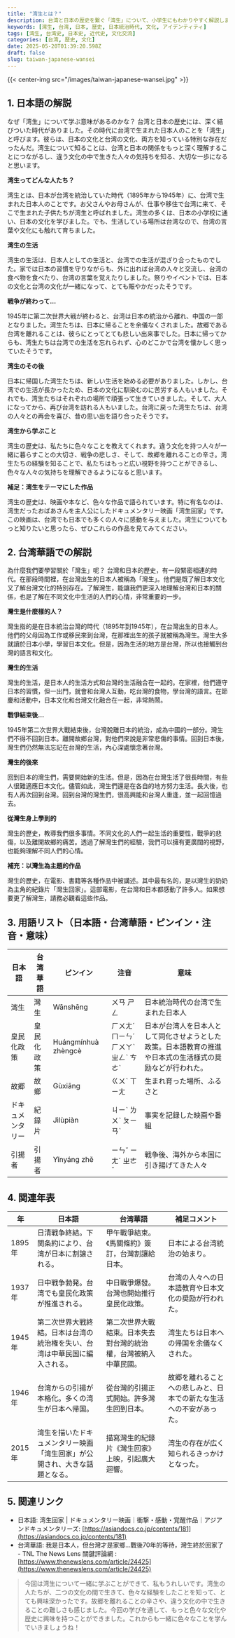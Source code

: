 ```yaml
---
title: "湾生とは？"
description: 台湾と日本の歴史を繋ぐ「湾生」について、小学生にもわかりやすく解説します。彼らの生きた時代と文化を学びましょう。
keywords: [湾生, 台湾, 日本, 歴史, 日本統治時代, 文化, アイデンティティ]
tags: [湾生, 台湾史, 日本史, 近代史, 文化交流]
categories: [台湾, 歴史, 文化]
date: 2025-05-20T01:39:20.598Z
draft: false
slug: taiwan-japanese-wansei
---
```


{{< center-img src="/images/taiwan-japanese-wansei.jpg" >}}

## 1. 日本語の解説

なぜ「湾生」について学ぶ意味があるのかな？ 台湾と日本の歴史には、深く結びついた時代がありました。その時代に台湾で生まれた日本人のことを「湾生」と呼びます。彼らは、日本の文化と台湾の文化、両方を知っている特別な存在だったんだ。湾生について知ることは、台湾と日本の関係をもっと深く理解することにつながるし、違う文化の中で生きた人々の気持ちを知る、大切な一歩になると思います。

**湾生ってどんな人たち？**

湾生とは、日本が台湾を統治していた時代（1895年から1945年）に、台湾で生まれた日本人のことです。お父さんやお母さんが、仕事や移住で台湾に来て、そこで生まれた子供たちが湾生と呼ばれました。湾生の多くは、日本の小学校に通い、日本の文化を学びました。でも、生活している場所は台湾なので、台湾の言葉や文化にも触れて育ちました。

**湾生の生活**

湾生の生活は、日本人としての生活と、台湾での生活が混ざり合ったものでした。家では日本の習慣を守りながらも、外に出れば台湾の人々と交流し、台湾の食べ物を食べたり、台湾の言葉を覚えたりしました。祭りやイベントでは、日本の文化と台湾の文化が一緒になって、とても賑やかだったそうです。

**戦争が終わって…**

1945年に第二次世界大戦が終わると、台湾は日本の統治から離れ、中国の一部となりました。湾生たちは、日本に帰ることを余儀なくされました。故郷である台湾を離れることは、彼らにとってとても悲しい出来事でした。日本に帰ってからも、湾生たちは台湾での生活を忘れられず、心のどこかで台湾を懐かしく思っていたそうです。

**湾生のその後**

日本に帰国した湾生たちは、新しい生活を始める必要がありました。しかし、台湾での生活が長かったため、日本の文化に馴染むのに苦労する人もいました。それでも、湾生たちはそれぞれの場所で頑張って生きていきました。そして、大人になってから、再び台湾を訪れる人もいました。台湾に戻った湾生たちは、台湾の人々との再会を喜び、昔の思い出を語り合ったそうです。

**湾生から学ぶこと**

湾生の歴史は、私たちに色々なことを教えてくれます。違う文化を持つ人々が一緒に暮らすことの大切さ、戦争の悲しさ、そして、故郷を離れることの辛さ。湾生たちの経験を知ることで、私たちはもっと広い視野を持つことができるし、色々な人々の気持ちを理解できるようになると思います。

**補足：湾生をテーマにした作品**

湾生の歴史は、映画や本など、色々な作品で語られています。特に有名なのは、湾生だったおばあさんを主人公にしたドキュメンタリー映画「湾生回家」です。この映画は、台湾でも日本でも多くの人々に感動を与えました。湾生についてもっと知りたいと思ったら、ぜひこれらの作品を見てみてください。

## 2. 台湾華語での解説

為什麼我們要學習關於「灣生」呢？ 台灣和日本的歷史，有一段緊密相連的時代。在那段時間裡，在台灣出生的日本人被稱為「灣生」。他們是既了解日本文化又了解台灣文化的特別存在。了解灣生，能讓我們更深入地理解台灣和日本的關係，也是了解在不同文化中生活的人們的心情，非常重要的一步。

**灣生是什麼樣的人？**

灣生指的是在日本統治台灣的時代（1895年到1945年），在台灣出生的日本人。他們的父母因為工作或移民來到台灣，在那裡出生的孩子就被稱為灣生。灣生大多就讀於日本小學，學習日本文化。但是，因為生活的地方是台灣，所以也接觸到台灣的語言和文化。

**灣生的生活**

灣生的生活，是日本人的生活方式和台灣的生活融合在一起的。在家裡，他們遵守日本的習慣，但一出門，就會和台灣人互動，吃台灣的食物，學台灣的語言。在節慶和活動中，日本文化和台灣文化融合在一起，非常熱鬧。

**戰爭結束後…**

1945年第二次世界大戰結束後，台灣脫離日本的統治，成為中國的一部分。灣生們不得不回到日本。離開故鄉台灣，對他們來說是非常悲傷的事情。回到日本後，灣生們仍然無法忘記在台灣的生活，內心深處懷念著台灣。

**灣生的後來**

回到日本的灣生們，需要開始新的生活。但是，因為在台灣生活了很長時間，有些人很難適應日本文化。儘管如此，灣生們還是在各自的地方努力生活。長大後，也有人再次回到台灣。回到台灣的灣生們，很高興能和台灣人重逢，並一起回憶過去。

**從灣生身上學到的**

灣生的歷史，教導我們很多事情。不同文化的人們一起生活的重要性，戰爭的悲傷，以及離開故鄉的痛苦。透過了解灣生們的經驗，我們可以擁有更廣闊的視野，也能夠理解不同人們的心情。

**補充：以灣生為主題的作品**

灣生的歷史，在電影、書籍等各種作品中被講述。其中最有名的，是以灣生的奶奶為主角的紀錄片「灣生回家」。這部電影，在台灣和日本都感動了許多人。如果想要更了解灣生，請務必觀看這些作品。

## 3. 用語リスト（日本語・台湾華語・ピンイン・注音・意味）

| 日本語    | 台湾華語    | ピンイン      | 注音      | 意味                                                                   |
| ------- | ------- | ---------- | ------- | -------------------------------------------------------------------- |
| 湾生      | 灣生      | Wānshēng   | ㄨㄢ ㄕㄥ  | 日本統治時代の台湾で生まれた日本人                                                        |
| 皇民化政策  | 皇民化政策  | Huángmínhuà zhèngcè | ㄏㄨㄤˊ ㄇㄧㄣˊ ㄏㄨㄚˋ ㄓㄥˋ ㄘㄜˋ | 日本が台湾人を日本人として同化させようとした政策。日本語教育の推進や日本式の生活様式の奨励などが行われた。              |
| 故郷      | 故鄉      | Gùxiāng   | ㄍㄨˋ ㄒㄧㄤ  | 生まれ育った場所、ふるさと                                                              |
| ドキュメンタリー | 紀錄片     | Jìlùpiàn   | ㄐㄧˋ ㄌㄨˋ ㄆㄧㄢˋ | 事実を記録した映画や番組                                                              |
| 引揚者    | 引揚者    | Yǐnyáng zhě | ㄧㄣˇ ㄧㄤˊ ㄓㄜˇ | 戦争後、海外から本国に引き揚げてきた人々                                                      |

## 4. 関連年表

| 年     | 日本語                                                                 | 台湾華語                                                              | 補足コメント                                                                     |
| ------ | ------------------------------------------------------------------- | ------------------------------------------------------------------ | ------------------------------------------------------------------------------ |
| 1895年 | 日清戦争終結。下関条約により、台湾が日本に割譲される。                                                       | 甲午戰爭結束。《馬關條約》簽訂，台灣割讓給日本。                                                  | 日本による台湾統治の始まり。                                                               |
| 1937年 | 日中戦争勃発。台湾でも皇民化政策が推進される。                                                        | 中日戰爭爆發。台灣也開始推行皇民化政策。                                                       | 台湾の人々への日本語教育や日本文化の奨励が行われた。                                                         |
| 1945年 | 第二次世界大戦終結。日本は台湾の統治権を失い、台湾は中華民国に編入される。                                              | 第二次世界大戰結束。日本失去對台灣的統治權，台灣被納入中華民國。                                           | 湾生たちは日本への帰国を余儀なくされた。                                                              |
| 1946年 | 台湾からの引揚が本格化。多くの湾生が日本へ帰国。                                                        | 從台灣的引揚正式開始。許多灣生回到日本。                                                      | 故郷を離れることへの悲しみと、日本での新たな生活への不安があった。                                                   |
| 2015年 | 湾生を描いたドキュメンタリー映画「湾生回家」が公開され、大きな話題となる。                                                | 描寫灣生的紀錄片《灣生回家》上映，引起廣大迴響。                                                      | 湾生の存在が広く知られるきっかけとなった。                                                               |

## 5. 関連リンク

*   日本語: 湾生回家 | ドキュメンタリー映画｜衝撃・感動・覚醒作品｜アジアンドキュメンタリーズ: [https://asiandocs.co.jp/contents/181](https://asiandocs.co.jp/contents/181)
*   台湾華語: 我是日本人，但台灣才是家鄉…戰後70年的等待，灣生終於回家了 - TNL The News Lens 關鍵評論網 : [https://www.thenewslens.com/article/24425](https://www.thenewslens.com/article/24425)

> 今回は湾生について一緒に学ぶことができて、私もうれしいです。湾生の人たちが、二つの文化の間で生きて、色々な経験をしたことを知って、とても興味深かったです。故郷を離れることの辛さや、違う文化の中で生きることの難しさも感じました。今回の学びを通して、もっと色々な文化や歴史に興味を持つことができました。これからも一緒に色々なことを学んでいきましょうね！
